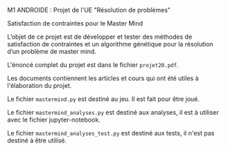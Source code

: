 M1 ANDROIDE : Projet de l'UE "Résolution de problèmes"

Satisfaction de contraintes pour le Master Mind

L’objet de ce projet est de développer et tester des méthodes de satisfaction de contraintes et un algorithme génétique pour la résolution d’un problème de master mind.

L'énoncé complet du projet est dans le fichier `projet20.pdf`.

Les documents contiennent les articles et cours qui ont été utiles à l'élaboration du projet.

Le fichier `mastermind.py` est destiné au jeu. Il est fait pour être joué.

Le fichier `mastermind_analyses.py` est destiné aux analyses, il est à utiliser avec le fichier jupyter-notebook.

Le fichier `mastermind_analyses_test.py` est destiné aux tests, il n'est pas destiné à être utilisé.

